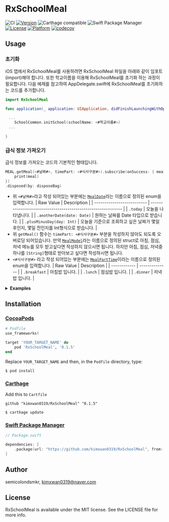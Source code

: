 # RxSchoolMeal

![CI](https://github.com/kimxwan0319/RxSchoolMeal/actions/workflows/main.yml/badge.svg?event=release)
[![Version](https://img.shields.io/cocoapods/v/RxSchoolMeal.svg?style=flat)](https://cocoapods.org/pods/RxSchoolMeal)
![Carthage compatible](https://img.shields.io/badge/Carthage-compatible-4BC51D.svg?style=flat)
![Swift Package Manager](https://img.shields.io/badge/Swift_Package_Manager-compatible-4BC51D.svg?style=flat)
[![License](https://img.shields.io/cocoapods/l/RxSchoolMeal.svg?style=flat)](https://cocoapods.org/pods/RxSchoolMeal)
[![Platform](https://img.shields.io/cocoapods/p/RxSchoolMeal.svg?style=flat)](https://cocoapods.org/pods/RxSchoolMeal)
[![codecov](https://codecov.io/gh/kimxwan0319/RxSchoolMeal/branch/main/graph/badge.svg?token=KAWST1E1TU)](https://codecov.io/gh/kimxwan0319/RxSchoolMeal)



## Usage
### 초기화
iOS 앱에서 RxSchoolMeal를 사용하려면 RxSchoolMeal 파일을 아래와 같이 임포트(import)해야 합니다. 또한 학교이름을 이용해 RxSchoolMeal를 초기화 하는 과정이 필요합니다. 다음 예제를 참고하여 AppDelegate.swift에 RxSchoolMeal를 초기화하는 코드를 추가합니다.
```swift
import RxSchoolMeal 

func application(_ application: UIApplication, didFinishLaunchingWithOptions launchOptions: [UIApplication.LaunchOptionsKey: Any]?) -> Bool { 

ㅤ... 
    SchoolCommon.initSchool(schoolName: <#학교이름#>)
ㅤ... 
ㅤ
}
```

### 급식 정보 가져오기
급식 정보를 가져오는 코드의 기본적인 형태입니다.
```swift 
MEAL.getMeal(<#날짜#>, timePart: <#식사구분#>).subscribe(onSuccess: { meal in
    print(meal)
})
.disposed(by: disposeBag)
```

* 위 `<#날짜#>`라고 작성 되어있는 부분에는 [`MealDate`](https://github.com/kimxwan0319/RxSchoolMeal/blob/main/Sources/RxSchoolMeal/MealDate.swift)라는 이름으로 정의된 enum을 입력합니다.
  | Raw Value                  | Description                                                  |
  | -------------------------- | ------------------------------------------------------------ |
  | `.today`                   | 오늘을 나타냅니다.                                           |
  | `.anotherDate(date: Date)` | 원하는 날짜를 Date 타입으로 받습니다.                        |
  | `.plusMinusDay(day: Int)`  | 오늘을 기준으로 조회하고 싶은 날짜가 몇일 후인지, 몇일 전인지를 Int형식으로 받습니다. |
* 위 `getMeal()` 함수는 `timePart: <#식사구분#>` 부분을 작성하지 않아도 되도록 오버로딩 되어있습니다. 
  만약 [`MealModel`](https://github.com/kimxwan0319/RxSchoolMeal/blob/main/Sources/RxSchoolMeal/Model/MealModel.swift)라는 이름으로 정의된 struct로 아침, 점심, 저녁 메뉴를 모두 받고싶다면 작성하지 않으시면 됩니다. 
  하지만 아침, 점심, 저녁중 하나를 `[String]`형태로 받아보고 싶다면 작성하시면 됩니다. 
* `<#식사구분#>` 라고 작성 되어있는 부분에는 [`MealPartTime`]()이라는 이름으로 정의된 enum을 입력합니다.
  | Raw Value    | Description    |
  | ------------ | -------------- |
  | `.breakfast` | 아침밥 입니다. |
  | `.lunch`     | 점심밥 입니다. |
  | `.dinner`    | 저녁밥 입니다. |
 <details><summary><b>Examples</b></summary>
 <p>

 아래 세 예제는 모두 오늘의 급식을 조회합니다.
 ```swift
 MEAL.getMeal(.today).subscribe(onSuccess: { meal in 
    print(meal)
 }, onFailure: { err in
    print(err)
 })
 .disposed(by: disposeBag)
 ```
 ```swift
 MEAL.getMeal(.anotherDate(date: Date())).subscribe(onSuccess: { meal in
    print(meal)
 }, onFailure: { err in
    print(err)
 })
 .disposed(by: disposeBag)
 ```
 ```swift
 MEAL.getMeal(.plusMinusDay(day: 0)).subscribe(onSuccess: { meal in
    print(meal)
 }, onFailure: { err in
    print(err)
 })
 .disposed(by: disposeBag)
 ```
 아래 예제는 어제의 급식중 점심만 가져오는 예제입니다.
 ```swift
 MEAL.getMeal(.plusMinusDay(day: -1), timePart: .lunch).subscribe(onSuccess: { meal in
    print(meal)
 }, onFailure: { err in
    print(err)
 })
 .disposed(by: disposeBag)
 ```
</p>
</details>


## Installation

### [CocoaPods](https://guides.cocoapods.org/using/using-cocoapods.html)
```ruby
# Podfile
use_frameworks!

target 'YOUR_TARGET_NAME' do
    pod 'RxSchoolMeal', '0.1.5'
end
```
Replace `YOUR_TARGET_NAME` and then, in the `Podfile` directory, type:
```
$ pod install
```

### [Carthage](https://github.com/Carthage/Carthage)
Add this to `Cartfile`

```
github "kimxwan0319/RxSchoolMeal" "0.1.5"
```
```
$ carthage update
```

### [Swift Package Manager](https://github.com/apple/swift-package-manager)
```swift
// Package.swift

dependencies: [
    .package(url: "https://github.com/kimxwan0319/RxSchoolMeal", from: "0.1.5")
]
```

## Author

semicolondsmkr, kimxwan0319@naver.com

## License

RxSchoolMeal is available under the MIT license. See the LICENSE file for more info.

